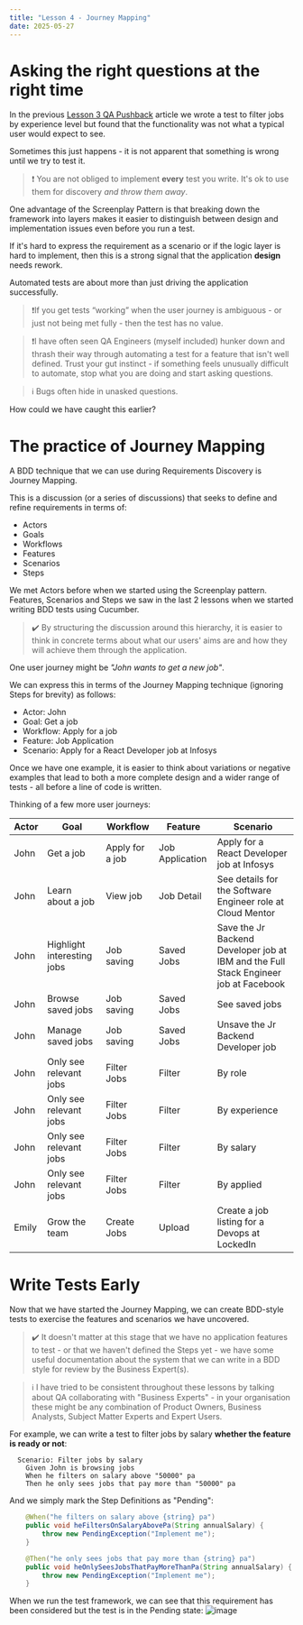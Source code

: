 ```yaml
---
title: "Lesson 4 - Journey Mapping"
date: 2025-05-27
---
```

# Asking the right questions at the right time

In the previous [Lesson 3 QA Pushback](/public-website/2025/05/22/Lesson-3-QA-Pushback.html) article we wrote a test to filter jobs by experience level but found that the functionality was not what a typical user would expect to see.

Sometimes this just happens - it is not apparent that something is wrong until we try to test it. 

> ❗ You are not obliged to implement **every** test you write. It's ok to use them for discovery _and throw them away_.

One advantage of the Screenplay Pattern is that breaking down the framework into layers makes it easier to distinguish between design and implementation issues even before you run a test.

If it's hard to express the requirement as a scenario or if the logic layer is hard to implement, then this is a strong signal that the application **design** needs rework. 

Automated tests are about more than just driving the application successfully. 

> ❗If you get tests “working” when the user journey is ambiguous - or just not being met fully - then the test has no value.

> ❗I have often seen QA Engineers (myself included) hunker down and thrash their way through automating a test for a feature that isn't well defined. Trust your gut instinct - if something feels unusually difficult to automate, stop what you are doing and start asking questions.

> ℹ️ Bugs often hide in unasked questions.

How could we have caught this earlier?

# The practice of Journey Mapping

A BDD technique that we can use during Requirements Discovery is Journey Mapping. 

This is a discussion (or a series of discussions) that seeks to define and refine requirements in terms of:
- Actors
- Goals
- Workflows
- Features
- Scenarios
- Steps

We met Actors before when we started using the Screenplay pattern. Features, Scenarios and Steps we saw in the last 2 lessons when we started writing BDD tests using Cucumber.

> ✔️ By structuring the discussion around this hierarchy, it is easier to think in concrete terms about what our users' aims are and how they will achieve them through the application.

One user journey might be _"John wants to get a new job"_. 

We can express this in terms of the Journey Mapping technique (ignoring Steps for brevity) as follows:
- Actor: John
- Goal: Get a job
- Workflow: Apply for a job
- Feature: Job Application
- Scenario: Apply for a React Developer job at Infosys

Once we have one example, it is easier to think about variations or negative examples that lead to both a more complete design and a wider range of tests - all before a line of code is written.

Thinking of a few more user journeys:

| Actor | Goal | Workflow | Feature | Scenario |
| ----- | ---- | -------- | ------- | -------- |
| John | Get a job | Apply for a job | Job Application | Apply for a React Developer job at Infosys |
| John | Learn about a job | View job | Job Detail | See details for the Software Engineer role at Cloud Mentor |
| John | Highlight interesting jobs | Job saving | Saved Jobs | Save the Jr Backend Developer job at IBM and the Full Stack Engineer job at Facebook |
| John | Browse saved jobs | Job saving | Saved Jobs | See saved jobs |
| John | Manage saved jobs | Job saving | Saved Jobs | Unsave the Jr Backend Developer job |
| John | Only see relevant jobs | Filter Jobs | Filter | By role |
| John | Only see relevant jobs | Filter Jobs | Filter | By experience |
| John | Only see relevant jobs | Filter Jobs | Filter | By salary |
| John | Only see relevant jobs | Filter Jobs | Filter | By applied |
| Emily | Grow the team | Create Jobs | Upload | Create a job listing for a Devops at LockedIn |

# Write Tests Early

Now that we have started the Journey Mapping, we can create BDD-style tests to exercise the features and scenarios we have uncovered.

> ✔️ It doesn't matter at this stage that we have no application features to test - or that we haven't defined the Steps yet - we have some useful documentation about the system that we can write in a BDD style for review by the Business Expert(s).

> ℹ️ I have tried to be consistent throughout these lessons by talking about QA collaborating with "Business Experts" - in your organisation these might be any combination of Product Owners, Business Analysts, Subject Matter Experts and Expert Users.

For example, we can write a test to filter jobs by salary **whether the feature is ready or not**:
```gherkin
  Scenario: Filter jobs by salary
    Given John is browsing jobs
    When he filters on salary above "50000" pa
    Then he only sees jobs that pay more than "50000" pa
```

And we simply mark the Step Definitions as "Pending":
```java
    @When("he filters on salary above {string} pa")
    public void heFiltersOnSalaryAbovePa(String annualSalary) {
        throw new PendingException("Implement me");
    }

    @Then("he only sees jobs that pay more than {string} pa")
    public void heOnlySeesJobsThatPayMoreThanPa(String annualSalary) {
        throw new PendingException("Implement me");
    }
```

When we run the test framework, we can see that this requirement has been considered but the test is in the Pending state:
![image](https://github.com/user-attachments/assets/236c41d7-d390-4c9b-b4c2-15bcfaf53172)




  
